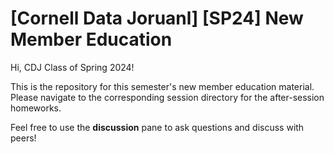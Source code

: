 # [Cornell Data Joruanl] [SP24] New Member Education

Hi, CDJ Class of Spring 2024!

This is the repository for this semester's new member education material. Please navigate to the corresponding session directory for the after-session homeworks.

Feel free to use the **discussion** pane to ask questions and discuss with peers!
